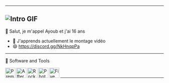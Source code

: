 -------------------------------------------------------------------------------------------------------
![Intro GIF](https://steamuserimages-a.akamaihd.net/ugc/966480504636110298/611BA65F8E35F3D9CA2E6F4FC31A6CCE29098859/?imw=5000&imh=5000&ima=fit&impolicy=Letterbox&imcolor=%23000000&letterbox=false)
-------------------------------------------------------------------------------------------------------
 👋 Salut, je m'appel Ayoub et j'ai 16 ans

- 🌱 J'apprends actuellement le montage vidéo
- 😄 https://discord.gg/NkHnqpPa
-------------------------------------------------------------------------------------------------------
 📐 Software and Tools

<img align="left" height="32px" width="32px" alt="Premiere Pro logo" src="https://upload.wikimedia.org/wikipedia/commons/thumb/4/40/Adobe_Premiere_Pro_CC_icon.svg/1200px-Adobe_Premiere_Pro_CC_icon.svg.png">
<img align="left" height="32px" width="32px" alt="After Effect logo" src="https://upload.wikimedia.org/wikipedia/commons/thumb/c/cb/Adobe_After_Effects_CC_icon.svg/512px-Adobe_After_Effects_CC_icon.svg.png">
<img align="left" height="32px" width="32px" alt="Rockstar Editor logo" src="https://static.wikia.nocookie.net/esgta/images/8/84/EditorRocsktarLogo.jpg/revision/latest?cb=20150415192003">
<img align="left" height="32px" width="32px" alt="Photoshop logo" src="https://upload.wikimedia.org/wikipedia/commons/thumb/a/af/Adobe_Photoshop_CC_icon.svg/1051px-Adobe_Photoshop_CC_icon.svg.png">
<img align="left" height="32px" width="32px" alt="FiveM logo" src="https://img.icons8.com/color/50/000000/fivem.png">
<br/>

-------------------------------------------------------------------------------------------------------
